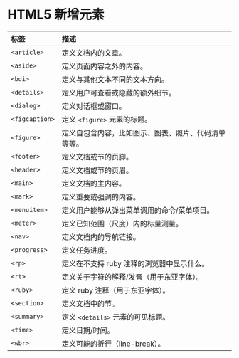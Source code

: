 # HTML5 新增元素

| 标签 | 描述 |
| :--- | :--- |
| `<article>` | 定义文档内的文章。 |
| `<aside>` | 定义页面内容之外的内容。 |
| `<bdi>` | 定义与其他文本不同的文本方向。 |
| `<details>` | 定义用户可查看或隐藏的额外细节。 |
| `<dialog>` | 定义对话框或窗口。 |
| `<figcaption>` | 定义 `<figure>` 元素的标题。 |
| `<figure>` | 定义自包含内容，比如图示、图表、照片、代码清单等等。 |
| `<footer>` | 定义文档或节的页脚。 |
| `<header>` | 定义文档或节的页眉。 |
| `<main>` | 定义文档的主内容。 |
| `<mark>` | 定义重要或强调的内容。 |
| `<menuitem>` | 定义用户能够从弹出菜单调用的命令/菜单项目。 |
| `<meter>` | 定义已知范围（尺度）内的标量测量。 |
| `<nav>` | 定义文档内的导航链接。 |
| `<progress>` | 定义任务进度。 |
| `<rp>` | 定义在不支持 ruby 注释的浏览器中显示什么。 |
| `<rt>` | 定义关于字符的解释/发音（用于东亚字体）。 |
| `<ruby>` | 定义 ruby 注释（用于东亚字体）。 |
| `<section>` | 定义文档中的节。 |
| `<summary>` | 定义 `<details>` 元素的可见标题。 |
| `<time>` | 定义日期/时间。 |
| `<wbr>` | 定义可能的折行（line-break）。 |



